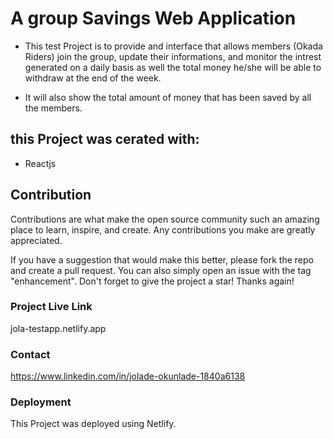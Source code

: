 # A group Savings Web Application

- This test Project is to provide and interface that allows members (Okada Riders) join the group, update their informations, and monitor the intrest generated on a daily basis as well the total money he/she will be able to withdraw at the end of the week.

- It will also show the total amount of money that has been saved by all the members.

## this Project was cerated with:

- Reactjs

## Contribution

Contributions are what make the open source community such an amazing place to learn, inspire, and create. Any contributions you make are greatly appreciated.

If you have a suggestion that would make this better, please fork the repo and create a pull request. You can also simply open an issue with the tag "enhancement". Don't forget to give the project a star! Thanks again!

### Project Live Link

jola-testapp.netlify.app

### Contact

https://www.linkedin.com/in/jolade-okunlade-1840a6138

### Deployment

This Project was deployed using Netlify.
